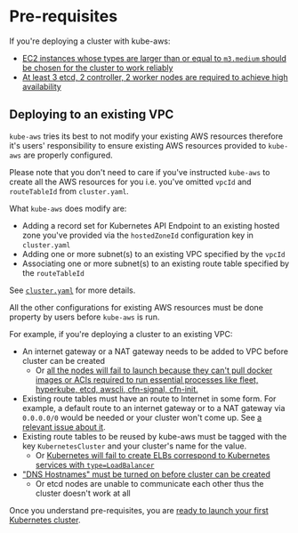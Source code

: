 # Pre-requisites

If you're deploying a cluster with kube-aws:

* [EC2 instances whose types are larger than or equal to `m3.medium` should be chosen for the cluster to work reliably](https://github.com/coreos/kube-aws/issues/138)
* [At least 3 etcd, 2 controller, 2 worker nodes are required to achieve high availability](https://github.com/coreos/kube-aws/issues/138#issuecomment-266432162)

## Deploying to an existing VPC

`kube-aws` tries its best to not modify your existing AWS resources therefore it's users' responsibility to ensure existing AWS resources provided to `kube-aws` are properly configured.

Please note that you don't need to care if you've instructed `kube-aws` to create all the AWS resources for you i.e. you've omitted `vpcId` and `routeTableId` from `cluster.yaml`.

What `kube-aws` does modify are:

* Adding a record set for Kubernetes API Endpoint to an existing hosted zone you've provided via the `hostedZoneId` configuration key in `cluster.yaml`
* Adding one or more subnet(s) to an existing VPC specified by the `vpcId`
* Associating one or more subnet(s) to an existing route table specified by the `routeTableId`

See [`cluster.yaml`](https://github.com/coreos/kube-aws/blob/master/config/templates/cluster.yaml) for more details.

All the other configurations for existing AWS resources must be done property by users before `kube-aws` is run.

For example, if you're deploying a cluster to an existing VPC:

* An internet gateway or a NAT gateway needs to be added to VPC before cluster can be created
  * Or [all the nodes will fail to launch because they can't pull docker images or ACIs required to run essential processes like fleet, hyperkube, etcd, awscli, cfn-signal, cfn-init.](https://github.com/coreos/kube-aws/issues/120)
* Existing route tables must have an route to Internet in some form. For example, a default route to an internet gateway or to a NAT gateway via `0.0.0.0/0` would be needed or your cluster won't come up. See [a relevant issue about it](https://github.com/coreos/kube-aws/issues/121#issuecomment-266255407).
* Existing route tables to be reused by kube-aws must be tagged with the key `KubernetesCluster` and your cluster's name for the value.
  * Or [Kubernetes will fail to create ELBs correspond to Kubernetes services with `type=LoadBalancer`](https://github.com/coreos/kube-aws/issues/135)
* ["DNS Hostnames" must be turned on before cluster can be created](https://github.com/coreos/kube-aws/issues/119)
  * Or etcd nodes are unable to communicate each other thus the cluster doesn't work at all

Once you understand pre-requisites, you are [ready to launch your first Kubernetes cluster][aws-step-1].

[aws-step-1]: kubernetes-on-aws.md
[aws-step-2]: kubernetes-on-aws-render.md
[aws-step-3]: kubernetes-on-aws-launch.md
[aws-step-4]: kube-aws-cluster-updates.md
[aws-step-5]: kubernetes-on-aws-node-pool.md
[aws-step-6]: kubernetes-on-aws-destroy.md
